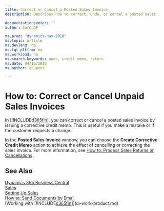 ```yaml
---
title: Correct or Cancel a Posted Sales Invoice
description: Describes how to correct, undo, or cancel a posted sales invoice and apply a sales credit memo.

documentationcenter: ''
author: SorenGP

ms.prod: "dynamics-nav-2018"
ms.topic: article
ms.devlang: na
ms.tgt_pltfrm: na
ms.workload: na
ms.search.keywords: undo, credit memo, return
ms.date: 04/16/2018
ms.author: edupont

---
```

# How to: Correct or Cancel Unpaid Sales Invoices
In [!INCLUDE[d365fin](includes/d365fin_md.md)], you can correct or cancel a posted sales invoice by issuing a corrective credit memo. This is useful if you make a mistake or if the customer requests a change.

In the **Posted Sales Invoice** window, you can choose the **Create Corrective Credit Memo** action to achieve the effect of cancelling or correcting the sales invoice. For more information, see [How to: Process Sales Returns or Cancellations](sales-how-process-sales-returns-cancellations.md).  


## See Also
[Dynamics 365 Business Central](https://docs.microsoft.com/dynamics365/business-central/)  
[Sales](sales-manage-sales.md)  
[Setting Up Sales](sales-setup-sales.md)  
[How to: Send Documents by Email](ui-how-send-documents-email.md)  
[Working with [!INCLUDE[d365fin](includes/d365fin_md.md)]](ui-work-product.md)
